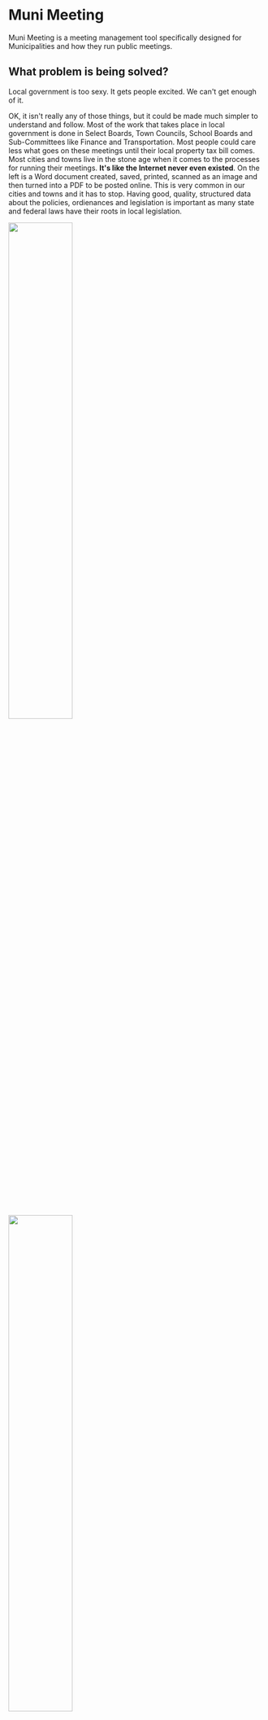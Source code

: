 Muni Meeting
============

Muni Meeting is a meeting management tool specifically designed for Municipalities and how they run public meetings.

What problem is being solved?
----
Local government is too sexy. It gets people excited. We can't get enough of it.

OK, it isn't really any of those things, but it could be made much simpler to understand and follow. Most of the work that takes place in local government is done in Select Boards, Town Councils, School Boards and Sub-Committees like Finance and Transportation. Most people could care less what goes on these meetings until their local property tax bill comes. Most cities and towns live in the stone age when it comes to the processes for running their meetings. **It's like the Internet never even existed**. On the left is a Word document created, saved, printed, scanned as an image and then turned into a PDF to be posted online. This is very common in our cities and towns and it has to stop. Having good, quality, structured data about the policies, ordienances and legislation is important as many state and federal laws have their roots in local legislation.

<img width="50%" src="https://www.evernote.com/shard/s131/sh/fe59993b-dfc5-40c8-b8f3-f5d9970b5ec2/8e6a6e631f38dc83e36685120cdd1f4e/res/bc410902-43ba-4815-ae7a-076716934f19/skitch.png"/>
<img width="50%" src="https://www.evernote.com/shard/s131/sh/1471e6d2-662e-493b-887a-00ecffde5adc/82939d95f33bb567a545aa4b5857c52f/res/f0731d63-6f5f-4096-bb2e-b2b57d61d4e3/skitch.png"/>

At NearbyFYI, http://said.nearbyfyi.com we've been working on a set of tools to collect meeting minutes, agendas and reports from hundreds of cities and towns in Vermont. We have over 150,000 documents now. We're doing the best that we can to extract meaningful, structured data from the blobs of PDFs, Word documents and the most poorly formatted HTML you've ever seen. We're finding useful, interesting bits of data in this local legislative soup, Vermont Public Radio with their Public Post tool: http://www.vpr.net/public-post/ is using the information we're finding to write stories that have been picked up by NPR and the Associated Press.

We're never going to win the battle though. The upstream source is so polluted. We need to clean things up. Muni Meeting is an online tool specifically designed for Municipalities and how they run meetings.

Muni Meeting benefits for cities and towns:
----
* Reduce meeting taker and organizer time
* Real time publishing of notes - zero publish time
* eDelivery of Meeting Packets (Police Officers usually hand these out manually)
* No need to convert Word docs and flatbed scanner documents to PDF
* View voting histories, profiles
* Record meeting audio via iPhone and Android apps
* Meeting topic trends
* Searchable meetings
* Low-cost or FREE tool
* Open source, open APIs for data
* Useful, structured data and information for analysis

There is a closed source, commercial vendor in this space called Granicus: http://www.granicus.com/Solutions/Granicus-Open-Platform.aspx. They build decent tools, they have an API (limited non-public access) but they create an expensive, closed and complicated tool. It is a tool designed for larger cities and towns. Towns with closed circuit camera systems and $40,000,000+ budgets. Most towns in the United States have fewer than 50,000 residents. These are the towns where a Selectboard meeting might take place in a library or in a kitchen of a member. These smaller towns pass important laws and ordinances that are rarely noticed in our busy lives. **Democracy is happening in public view, but we just don't see it**.

If you have gotten this far it's likely that you'd be interested in talking with us about we're hoping to do. We'd love to collaborate with others on this.

> "My Administration is committed to creating an unprecedented level of openness in Government.  We will work together to ensure the public trust and establish a system of transparency, public participation, and collaboration. Openness will strengthen our democracy and promote efficiency and effectiveness in Government." -- BARACK OBAMA http://www.whitehouse.gov/the_press_office/TransparencyandOpenGovernment


App Vision, features and goals
----

Muni Meeting SHOULD allow two deployment modes, single user and multi-tenant. Most of the smaller communities in the United States are not likely to have the ability and resources to setup and maintain their own Muni Meeting instances, but those that can should have the ability.

Access to data within Muni Meeting MUST be accessible via APIs and bulk exporting. A production Muni Meeting instance must not turn public, programmatic access off.

Standalone Muni Meeting instances MUST be discoverable by other Muni Meeting instances.

Muni Meeting takes an opinionated approach to how public local government meetings are run. Each city and town has a unique process but there is significant overlap to them. Muni Meeting is designed to solve 90% of the overlapping concerns, it is not intended to be tailored for each specific workflow.

Muni Meeting is designed for the 30,000 cities and towns in the United States with fewer than 50,000 residents. While it SHOULD and likley will support the facilitation and meeting process of larger cities and towns, it isn't intended to address larger, complicated legislative processes.

Meetings can often take place in low/no network connectivity locations, especially in more rural towns without public WiFi. The Muni Meeting tools should take this into account and when possible use local storage so they can be used without network connectivity.

Ideally an API specification and data exchange format for for Open Meetings develops similiar to what Open311 has done for call center related activities.

Proposed Models & Roles
----
* **Municipalities** like Watertown, MA or Cambridge, MA have many **Organizations**
* **Organizations** like Town Council, School Board, or the Finance Committee have many **Members**
* A **Member** can belong to many **Organizations**, like Matt is the Chair of the Finance Committee and the Vice-Chair of the Transportation Committee
* A **Guest** is someone who attends a **Meeting** but isn't a **Member** of the **Organization** running the **Meeting**
* Each **Municipality** has a list of **Administrators** that can *create*, *edit* and *manage* **Organizations**, **Meetings** & **People**
* Members, Guests and Administrators are all required to have First & Last Names
* Members & Admistrators must have contact information including email, phone and street address
* Guests should have an address and optionaly contact information
* Organizations have many meetings
* Organizations have Regular Meetings on a defined schedule
* Each Meeting often has an Information Packet that needs to be delivered to Members
* A Meeting follows a Meeting Template or Meeting Script
* Each Organization might have a different Meeting Template
* Each Meeting has many Agenda Items
* Each Agenda Item can have many Attachments like PDFs, Word docs, etc.
* Each Meeting has a Scribe often referred to as a Secretary, Note Taker or Minute Taker
* **Motions** are made on some Agenda Items and the Votes of Members are recorded
* Each Meeting has **Minutes** which are recorded by the Scribe and are often required to be posted publicly
 
Municipal Meeting Workflow & Process
----
For each Organization Meeting that takes place an Agenda is created, usually by the Scribe (referred to as the Secretary in most cities). The Scribe constructs an Agenda that looks very similar to previous meetings and often they maintain a Template of the Meeting in Microsoft Word so they can copy it and quickly get a new one created. The Scribe enters a number of new Agenda Items into the template to create a *DRAFT* Agenda. Agendas across Municipalities follow a typical structure:

* Call to Order - Bob opened the meeting at 6:32pm.
* Roll Call - Matt: Present, Jason, Present, Chris: Absent
* Executive Session
* Pledge of Allegiance
* Ammending of and/or Adoption of prior Minutes - Jason moved to accept the October minutes 
* Public Comments/Forum - An opportunity for those in attendance to speak about non-Agenda Items
* Agenda Items unique to this Meeting - Motions can be made and Votes are tallied
* Public Comments/Forum - An opportunity for those in attendance to speak about non-Agenda Items
* Closing Remarks
* Meeting Adjouns

The Scribe is responsible for Organizing the Meeting, posting Public Notices to Newspapers, websites and other Media outlets. When the Agenda has been set and supporting documents are ready the Scribe will send out the Meeting Packet to Members of the Organization responsible for the Meeting. Often this is only done for Selectboard and Town Council Meetings as the smaller sub-committees don't have the resources to prepare for Meetings like this. Typically the Scribe hands the Meeting Packet to a Police Officer who then will physically drive to Members homes and hand deliver the Meeting Packet.

Organization Members are responsible for reading and preparing for the coming Meeting, though often many Town Councilors or Selectboard members will often show up to a Meeting ill-prepared and not having had time to read the materials until just moments before the Meeting. There are Town Counciors that fight e-Delivery of Meeting Packets and request that manual, paper deliver still takes place.

Municipal Government will likely take considerable time to transition to digital only workflows so any Muni Meeting documents MUST provide downloadable, printable formats.

The Actual Meeting
----
Meetings typically take place in the evening, usually starting between 6:00-7:00pm. A Meeting is officially *called to order* by the Chair-Person for the Meeting and the official start time is recorded for the record. *Roll Call* is usually initialed by the Scribe and is when Members declare their attendance to the Meeting. A verbal record of *Present* or *Absent* is recorded by the Scribe. A Scribe typically takes notes either with paper and pencil or with a computer using Microsoft Word. In communities of 30,000+ there is often a cable access feed provided of the larger meetings. Smaller towns and sub-commmittee meetings typically have no audio or video recording available.

Typically a Meeting is *called to order* & *roll call* taken only to have the Meeting move into Executive Session, where the contents of the meetings are private within the constraints of a states Open Meeting Laws. After returning from Executive Session (typically 15-60 minutes) the meeting beings in front of the Public. The *Pledge of Allegiance* is often performed. 

Their is usually an Agenda Item to *review prior minutes* which often results in no amendments. There are times when Amendments are requested by Members and the Scribe is responsible for noting them and *adjusting prior minutes* at a later date.

During the Meeting the Scribe takes notes for each Agenda Item which are later posted as Meeting Minutes. Typically there is a presentation of each Agenda Item, either by a Member or Guest who has been either *requested to speak* or who has requested to speak. Agena Items are typically set 3 days in advance of a Meeting so that proper public notice can be provided for those that wish to attend.

Usually the first Agenda Item after the Pledge of Allegiance has been performed is a Public Comment or Forum period. Each Guest in the audience is given the opportunity to speak about any topic for a maximum time period. Typically the time alloted is between 3-5 minutes. Most Municipalities require that a Guest speaking during Public Forum state their name and street address. This is usually recorded by the Scribe but there are often typos and missed information because of challenges hearing new names and street addresses.

Often a Scribe will refer to Members and Regular Guests by their initials when taking notes. For example, Matt MacDonald would often be referenced as (MM) throughout the document.

After a presentation of an Agenda Item from a Guest, the Chair of the Meeting will typically *open the floor for discussion* among fellow Members. Members are given the opportunity to *comment* and ask questions of the Guest presenting. After discussion, the Chair asks if there are any *motions on this item* to be made. A Member of the Organization *makes a motion* and waits for it to be *seconded* by another Member. After *the motion is seconded* a *vote takes place*. If the motion fails to seconded no vote takes place. When voting, the Scribe verbally calls out to each Member of the Organization and asks for their vote of Yay, Nay or Abstain. The Scribe records the vote for each Member and the Chair of the Meeting announces if the *motion passes* or the *motion fails*.

This process is repeated until there are no more Agenda Items, the next public Meeting is announced and the *meeting is adjounded* with the official time recorded. 

The Scribe will often sign or write their name.

Post Meeting Process
----
Meetings are typically created in Microsoft tools like Word or written by hand on paper. Attachemnts for supporting materials are typically PDFs, PowerPoint or Excel documents. The Scribe is often responsible for converting their Microsoft Word document into a PDF that then needs to be posted to the web. Often the Scribe doesn't have the technical access or ability to post to the municipal website. More meeting minutes, agendas and documents are being posted to the web as HTML documents, while the text is easier to access the raw meeting text is usually inaccessable as the templated, wrapper navigation and links are hard to separate from the minute text.

Often, larger cities using a CMS are able to have index pages dynamically created, but often the index of prior meetings are managed by hand in long, large documents that are error prone.

Meeting Minutes are in a **DRAFT** state until they are approved by the Members at the following Meeting.

Other Challenges for Municipalities
----
* Most Meeting Minutes are not searchable, few cities or towns have useful search systems that index the content within  the PDFs and Word documents currently published.
* Most Municipalities have now database of votes from Town Councilors and Selectboard members. Citizens are unable to track how their local elected officials have voted. There is no record.
* Providing Meeting Packets is a manual process and there are time savings to be had.
* Each Scribe takes minutes in differing formats, using different date formats and templates.
* No web accessible historical record. Often cities bury this information in dark corners of the web.

